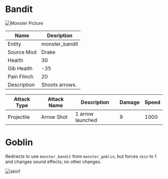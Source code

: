 # Bandit
![Monster Picture](https://github.com/JosiahJack/Keep/blob/master/readmesrc/bandit.png)

|Name  |Desription|
|------|-------------|
|Entity|monster_bandit|
|Source Mod|Drake|
|Health|30|
|Gib Health|-35|
|Pain Flinch|20|
|Description|Shoots arrows.|

|Attack Type|Attack Name|Description|Damage|Speed|
|-----------|-----------|-----------|------|----|
|Projectile |Arrow Shot|1 arrow launched|9|1000|

# Goblin
Redirects to use `monster_bandit` from `monster_goblin`, but forces `skin` to 1 and changes sound effects; no other changes.

![skin1](https://github.com/JosiahJack/Keep/blob/master/readmesrc/goblin.png)
